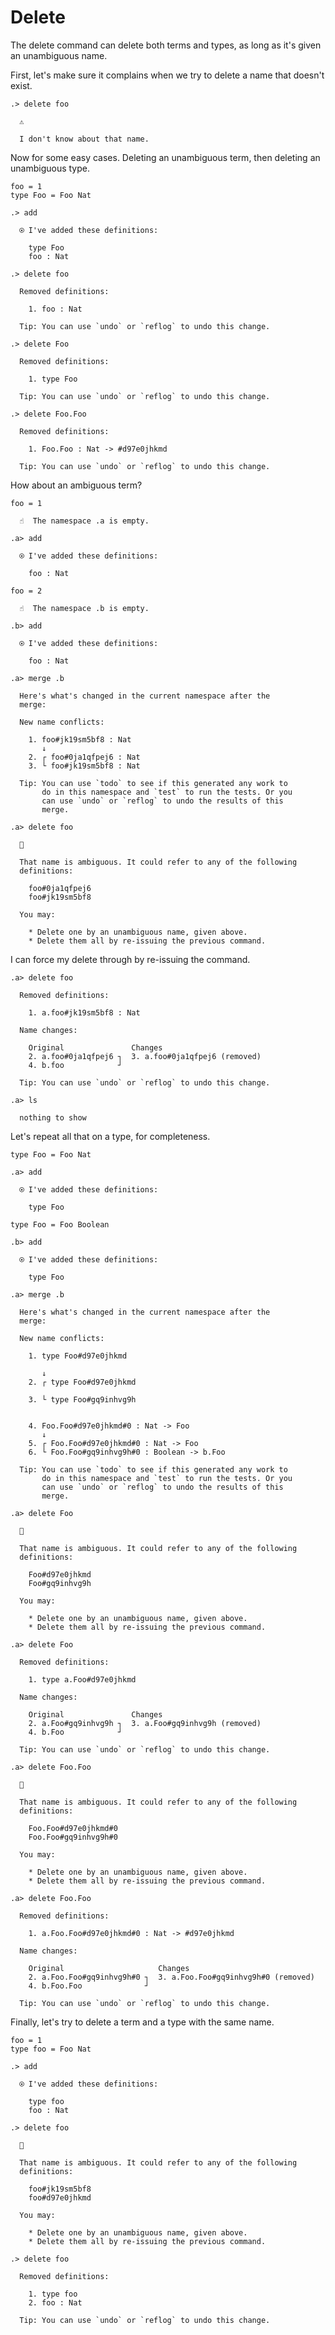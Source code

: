 # Delete

The delete command can delete both terms and types, as long as it's given an
unambiguous name.

First, let's make sure it complains when we try to delete a name that doesn't
exist.

```ucm
.> delete foo

  ⚠️
  
  I don't know about that name.

```
Now for some easy cases. Deleting an unambiguous term, then deleting an
unambiguous type.

```unison
foo = 1
type Foo = Foo Nat
```

```ucm
.> add

  ⍟ I've added these definitions:
  
    type Foo
    foo : Nat

.> delete foo

  Removed definitions:
  
    1. foo : Nat
  
  Tip: You can use `undo` or `reflog` to undo this change.

.> delete Foo

  Removed definitions:
  
    1. type Foo
  
  Tip: You can use `undo` or `reflog` to undo this change.

.> delete Foo.Foo

  Removed definitions:
  
    1. Foo.Foo : Nat -> #d97e0jhkmd
  
  Tip: You can use `undo` or `reflog` to undo this change.

```
How about an ambiguous term?

```unison
foo = 1
```

```ucm
  ☝️  The namespace .a is empty.

.a> add

  ⍟ I've added these definitions:
  
    foo : Nat

```
```unison
foo = 2
```

```ucm
  ☝️  The namespace .b is empty.

.b> add

  ⍟ I've added these definitions:
  
    foo : Nat

.a> merge .b

  Here's what's changed in the current namespace after the
  merge:
  
  New name conflicts:
  
    1. foo#jk19sm5bf8 : Nat
       ↓
    2. ┌ foo#0ja1qfpej6 : Nat
    3. └ foo#jk19sm5bf8 : Nat
  
  Tip: You can use `todo` to see if this generated any work to
       do in this namespace and `test` to run the tests. Or you
       can use `undo` or `reflog` to undo the results of this
       merge.

```
```ucm
.a> delete foo

  🤔
  
  That name is ambiguous. It could refer to any of the following
  definitions:
  
    foo#0ja1qfpej6
    foo#jk19sm5bf8
  
  You may:
  
    * Delete one by an unambiguous name, given above.
    * Delete them all by re-issuing the previous command.

```
I can force my delete through by re-issuing the command.

```ucm
.a> delete foo

  Removed definitions:
  
    1. a.foo#jk19sm5bf8 : Nat
  
  Name changes:
  
    Original               Changes
    2. a.foo#0ja1qfpej6 ┐  3. a.foo#0ja1qfpej6 (removed)
    4. b.foo            ┘  
  
  Tip: You can use `undo` or `reflog` to undo this change.

```
```ucm
.a> ls

  nothing to show

```
Let's repeat all that on a type, for completeness.

```unison
type Foo = Foo Nat
```

```ucm
.a> add

  ⍟ I've added these definitions:
  
    type Foo

```
```unison
type Foo = Foo Boolean
```

```ucm
.b> add

  ⍟ I've added these definitions:
  
    type Foo

.a> merge .b

  Here's what's changed in the current namespace after the
  merge:
  
  New name conflicts:
  
    1. type Foo#d97e0jhkmd
         
       ↓
    2. ┌ type Foo#d97e0jhkmd
           
    3. └ type Foo#gq9inhvg9h
           
    
    4. Foo.Foo#d97e0jhkmd#0 : Nat -> Foo
       ↓
    5. ┌ Foo.Foo#d97e0jhkmd#0 : Nat -> Foo
    6. └ Foo.Foo#gq9inhvg9h#0 : Boolean -> b.Foo
  
  Tip: You can use `todo` to see if this generated any work to
       do in this namespace and `test` to run the tests. Or you
       can use `undo` or `reflog` to undo the results of this
       merge.

```
```ucm
.a> delete Foo

  🤔
  
  That name is ambiguous. It could refer to any of the following
  definitions:
  
    Foo#d97e0jhkmd
    Foo#gq9inhvg9h
  
  You may:
  
    * Delete one by an unambiguous name, given above.
    * Delete them all by re-issuing the previous command.

```
```ucm
.a> delete Foo

  Removed definitions:
  
    1. type a.Foo#d97e0jhkmd
  
  Name changes:
  
    Original               Changes
    2. a.Foo#gq9inhvg9h ┐  3. a.Foo#gq9inhvg9h (removed)
    4. b.Foo            ┘  
  
  Tip: You can use `undo` or `reflog` to undo this change.

```
```ucm
.a> delete Foo.Foo

  🤔
  
  That name is ambiguous. It could refer to any of the following
  definitions:
  
    Foo.Foo#d97e0jhkmd#0
    Foo.Foo#gq9inhvg9h#0
  
  You may:
  
    * Delete one by an unambiguous name, given above.
    * Delete them all by re-issuing the previous command.

```
```ucm
.a> delete Foo.Foo

  Removed definitions:
  
    1. a.Foo.Foo#d97e0jhkmd#0 : Nat -> #d97e0jhkmd
  
  Name changes:
  
    Original                     Changes
    2. a.Foo.Foo#gq9inhvg9h#0 ┐  3. a.Foo.Foo#gq9inhvg9h#0 (removed)
    4. b.Foo.Foo              ┘  
  
  Tip: You can use `undo` or `reflog` to undo this change.

```
Finally, let's try to delete a term and a type with the same name.

```unison
foo = 1
type foo = Foo Nat
```

```ucm
.> add

  ⍟ I've added these definitions:
  
    type foo
    foo : Nat

```
```ucm
.> delete foo

  🤔
  
  That name is ambiguous. It could refer to any of the following
  definitions:
  
    foo#jk19sm5bf8
    foo#d97e0jhkmd
  
  You may:
  
    * Delete one by an unambiguous name, given above.
    * Delete them all by re-issuing the previous command.

```
```ucm
.> delete foo

  Removed definitions:
  
    1. type foo
    2. foo : Nat
  
  Tip: You can use `undo` or `reflog` to undo this change.

```
